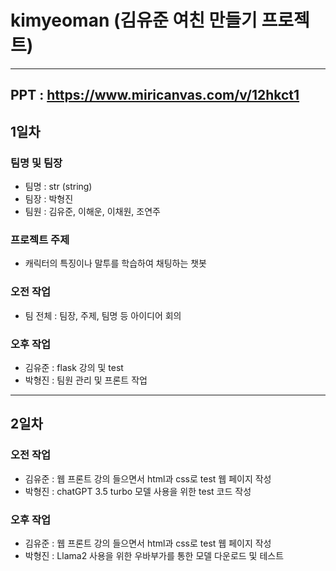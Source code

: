 # kimyeoman (김유준 여친 만들기 프로젝트)
---
PPT : https://www.miricanvas.com/v/12hkct1
---

## 1일차
### 팀명 및 팀장
- 팀명 : str (string)
- 팀장 : 박형진
- 팀원 : 김유준, 이해운, 이채원, 조연주
### 프로젝트 주제
- 캐릭터의 특징이나 말투를 학습하여 채팅하는 챗봇
### 오전 작업
- 팀 전체 : 팀장, 주제, 팀명 등 아이디어 회의
### 오후 작업
- 김유준 : flask 강의 및 test
- 박형진 : 팀원 관리 및 프론트 작업

---

## 2일차
### 오전 작업
- 김유준 : 웹 프론트 강의 들으면서 html과 css로 test 웹 페이지 작성
- 박형진 : chatGPT 3.5 turbo 모델 사용을 위한 test 코드 작성
### 오후 작업
- 김유준 : 웹 프론트 강의 들으면서 html과 css로 test 웹 페이지 작성
- 박형진 : Llama2 사용을 위한 우바부가를 통한 모델 다운로드 및 테스트